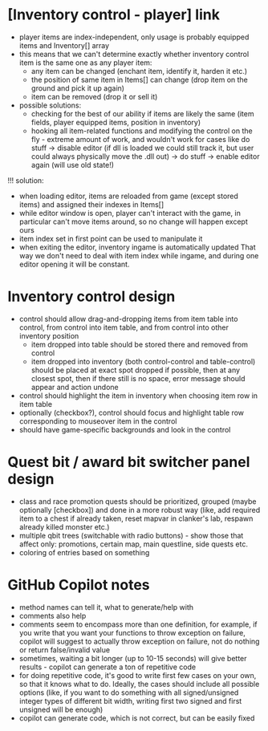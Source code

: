 # [Inventory control - player] link
- player items are index-independent, only usage is probably equipped items and Inventory[] array
- this means that we can't determine exactly whether inventory control item is the same one as any player item:
	- any item can be changed (enchant item, identify it, harden it etc.)
	- the position of same item in Items[] can change (drop item on the ground and pick it up again)
	- item can be removed (drop it or sell it)
- possible solutions:
	- checking for the best of our ability if items are likely the same (item fields, player equipped items, position in inventory)
	- hooking all item-related functions and modifying the control on the fly - extreme amount of work, and wouldn't work for cases like do stuff -> disable editor (if dll is loaded we could still track it, but user could always physically move the .dll out) -> do stuff -> enable editor again (will use old state!)

!!! solution:
- when loading editor, items are reloaded from game (except stored items) and assigned their indexes in Items[]
- while editor window is open, player can't interact with the game, in particular can't move items around, so no change will happen except ours
- item index set in first point can be used to manipulate it
- when exiting the editor, inventory ingame is automatically updated
That way we don't need to deal with item index while ingame, and during one editor opening it will be constant.

# Inventory control design
- control should allow drag-and-dropping items from item table into control, from control into item table, and from control into other inventory position
    - item dropped into table should be stored there and removed from control
	- item dropped into inventory (both control-control and table-control) should be placed at exact spot dropped if possible, then at any closest spot, then if there still is no space, error message should appear and action undone
- control should highlight the item in inventory when choosing item row in item table
- optionally (checkbox?), control should focus and highlight table row corresponding to mouseover item in the control
- should have game-specific backgrounds and look in the control

# Quest bit / award bit switcher panel design
- class and race promotion quests should be prioritized, grouped (maybe optionally [checkbox]) and done in a more robust way (like, add required item to a chest if already taken, reset mapvar in clanker's lab, respawn already killed monster etc.)
- multiple qbit trees (switchable with radio buttons) - show those that affect only: promotions, certain map, main questline, side quests etc.
- coloring of entries based on something

# GitHub Copilot notes
- method names can tell it, what to generate/help with
- comments also help
- comments seem to encompass more than one definition, for example, if you write that you want your functions to throw exception on failure, copilot will suggest to actually throw exception on failure, not do nothing or return false/invalid value
- sometimes, waiting a bit longer (up to 10-15 seconds) will give better results - copilot can generate a ton of repetitive code
- for doing repetitive code, it's good to write first few cases on your own, so that it knows what to do. Ideally, the cases should include all possible options (like, if you want to do something with all signed/unsigned integer types of different bit width, writing first two signed and first unsigned will be enough)
- copilot can generate code, which is not correct, but can be easily fixed